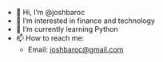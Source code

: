 - 👋 Hi, I’m @joshbaroc
- 👀 I’m interested in finance and technology
- 🌱 I’m currently learning Python
- 📫 How to reach me:
  - Email: joshbaroc@gmail.com

<!---
joshbaroc/joshbaroc is a ✨ special ✨ repository because its `README.md` (this file) appears on your GitHub profile.
You can click the Preview link to take a look at your changes.
--->
